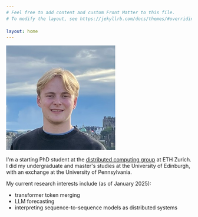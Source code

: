 ```yaml
---
# Feel free to add content and custom Front Matter to this file.
# To modify the layout, see https://jekyllrb.com/docs/themes/#overriding-theme-defaults

layout: home
---
```


![profile photo](profile_photo_resized.jpg)

I'm a starting PhD student at the [distributed computing group](https://disco.ethz.ch/) at ETH Zurich. I did my undergraduate and master's studies at the University of Edinburgh, with an exchange at the University of Pennsylvania.

My current research interests include (as of January 2025):
 
- transformer token merging
- LLM forecasting
- interpreting sequence-to-sequence models as distributed systems